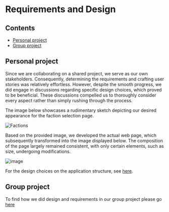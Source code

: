# Requirements and Design

## Contents
- [Personal project](#personal-project)
- [Group project](#group-project)

## Personal project
Since we are collaborating on a shared project, we serve as our own stakeholders. Consequently, determining the requirements and crafting user stories was relatively effortless.
However, despite the smooth progress, we did engage in discussions regarding specific design choices, which proved to be beneficial. These discussions compelled us to thoroughly consider every aspect rather than simply rushing through the process.

The image below showcases a rudimentary sketch depicting our desired appearance for the faction selection page.

![Factions](https://github.com/TotalTactician/Documentation/assets/81526735/67e80f33-67f7-4935-8124-8f85a36d97b9)

Based on the provided image, we developed the actual web page, which subsequently transformed into the image displayed below. 
The composition of the page largely remained consistent, with only certain elements, such as size, undergoing modifications.

![image](https://github.com/TotalTactician/Documentation/assets/81526735/08e28e55-05e5-48c3-b68c-1daee7246183)


For the design choices on the application structure, see [here](https://github.com/TotalTactician/Documentation/blob/main/Proof/Joey/Web%20Application.md#application-structure).

## Group project
To find how we did design and requirements in our group project please go [here](https://github.com/Null-Not-Found/DashBuddy-Documentation/blob/main/Learning%20Outcomes/Requirements%20and%20design.md)
